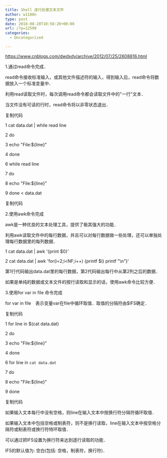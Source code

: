 ```yaml
---
title: Shell 逐行处理文本文件
author: w1100n
type: post
date: 2018-08-28T10:58:20+00:00
url: /?p=12599
categories:
  - Uncategorized

---
```

https://www.cnblogs.com/dwdxdy/archive/2012/07/25/2608816.html

1.通过read命令完成．

read命令接收标准输入，或其他文件描述符的输入，得到输入后，read命令将数据放入一个标准变量中．

利用read读取文件时，每次调用read命令都会读取文件中的"一行"文本．

当文件没有可读的行时，read命令将以非零状态退出．

复制代码
  
1 cat data.dat | while read line
  
2 do
  
3 echo "File:${line}"
  
4 done
  
6 while read line
  
7 do
  
8 echo "File:${line}"
  
9 done < data.dat
  
复制代码
  
2.使用awk命令完成

awk是一种优良的文本处理工具，提供了极其强大的功能．

利用awk读取文件中的每行数据，并且可以对每行数据做一些处理，还可以单独处理每行数据里的每列数据．

1 cat data.dat | awk '{print $0}'
  
2 cat data.dat | awk 'for(i=2;i<NF;i++) {printf $i} printf "\n"}'
  
第1行代码输出data.dat里的每行数据，第2代码输出每行中从第2列之后的数据．

如果是单纯的数据或文本文件的按行读取和显示的话，使用awk命令比较方便．

3.使用for var in file 命令完成

for var in file　表示变量var在file中循环取值．取值的分隔符由$IFS确定．

复制代码
  
1 for line in $(cat data.dat)
  
2 do
  
3 echo "File:${line}"
  
4 done
  
6 for line in `cat data.dat`
  
7 do
  
8 echo "File:${line}"
  
9 done
  
复制代码
  
如果输入文本每行中没有空格，则line在输入文本中按换行符分隔符循环取值．

如果输入文本中包括空格或制表符，则不是换行读取，line在输入文本中按空格分隔符或制表符或换行符特环取值．

可以通过把IFS设置为换行符来达到逐行读取的功能．

IFS的默认值为: 空白(包括: 空格，制表符，换行符)．